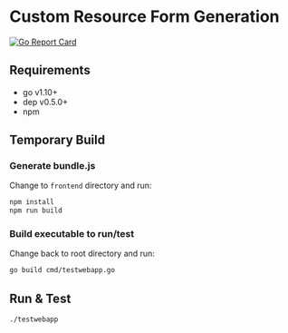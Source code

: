 # Custom Resource Form Generation

[![Go Report Card](https://goreportcard.com/badge/github.com/RHsyseng/console-cr-form)](https://goreportcard.com/report/github.com/RHsyseng/console-cr-form)

## Requirements

- go v1.10+
- dep v0.5.0+
- npm

## Temporary Build

### Generate bundle.js
Change to `frontend` directory and run:
```bash
npm install
npm run build
```

### Build executable to run/test
Change back to root directory and run:
```bash
go build cmd/testwebapp.go
```

## Run & Test
```bash
./testwebapp
```

